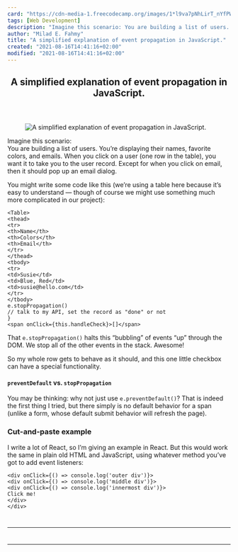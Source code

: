 ```yaml
---
card: "https://cdn-media-1.freecodecamp.org/images/1*l9va7pNhLirT_nYfPWFt6w.jpeg"
tags: [Web Development]
description: "Imagine this scenario: You are building a list of users. You’"
author: "Milad E. Fahmy"
title: "A simplified explanation of event propagation in JavaScript."
created: "2021-08-16T14:41:16+02:00"
modified: "2021-08-16T14:41:16+02:00"
---
```

<div class="site-wrapper">
<main id="site-main" class="site-main outer">
<div class="inner">
<article class="post-full post tag-web-development tag-tech tag-education tag-life-lessons tag-programming ">
<header class="post-full-header">
<h1 class="post-full-title">A simplified explanation of event propagation in JavaScript.</h1>
</header>
<figure class="post-full-image">
<picture>
<source media="(max-width: 700px)" sizes="1px" srcset="data:image/gif;base64,R0lGODlhAQABAIAAAAAAAP///yH5BAEAAAAALAAAAAABAAEAAAIBRAA7 1w">
<source media="(min-width: 701px)" sizes="(max-width: 800px) 400px,
(max-width: 1170px) 700px,
1400px" srcset="https://cdn-media-1.freecodecamp.org/images/1*l9va7pNhLirT_nYfPWFt6w.jpeg 300w,
https://cdn-media-1.freecodecamp.org/images/1*l9va7pNhLirT_nYfPWFt6w.jpeg 600w,
https://cdn-media-1.freecodecamp.org/images/1*l9va7pNhLirT_nYfPWFt6w.jpeg 1000w,
https://cdn-media-1.freecodecamp.org/images/1*l9va7pNhLirT_nYfPWFt6w.jpeg 2000w">
<img onerror="this.style.display='none'" src="https://cdn-media-1.freecodecamp.org/images/1*l9va7pNhLirT_nYfPWFt6w.jpeg" alt="A simplified explanation of event propagation in JavaScript.">
</picture>
</figure>
<section class="post-full-content">
<div class="post-content">
<p>Imagine this scenario: <br>You are building a list of users. You’re displaying their names, favorite colors, and emails. When you click on a user (one row in the table), you want it to take you to the user record. Except for when you click on email, then it should pop up an email dialog.</p><p>You might write some code like this (we’re using a table here because it’s easy to understand — though of course we might use something much more complicated in our project):</p><pre><code class="language-html">&lt;Table&gt;
&lt;thead&gt;
&lt;tr&gt;
&lt;th&gt;Name&lt;/th&gt;
&lt;th&gt;Colors&lt;/th&gt;
&lt;th&gt;Email&lt;/th&gt;
&lt;/tr&gt;
&lt;/thead&gt;
&lt;tbody&gt;
&lt;tr&gt;
&lt;td&gt;Susie&lt;/td&gt;
&lt;td&gt;Blue, Red&lt;/td&gt;
&lt;td&gt;susie@hello.com&lt;/td&gt;
&lt;/tr&gt;
&lt;/tbody&gt;
e.stopPropagation()
// talk to my API, set the record as "done" or not
}
&lt;span onClick={this.handleCheck}&gt;[]&lt;/span&gt;</code></pre><p>That <code>e.stopPropagation()</code> halts this “bubbling” of events “up” through the DOM. We stop all of the other events in the stack. Awesome!</p><p>So my whole row gets to behave as it should, and this one little checkbox can have a special functionality.</p><h4 id="preventdefault-vs-stoppropagation"><code>preventDefault</code> vs. <code>stopPropagation</code></h4><p>You may be thinking: why not just use <code>e.preventDefault()</code>? That is indeed the first thing I tried, but there simply is no default behavior for a span (unlike a form, whose default submit behavior will refresh the page).</p><h3 id="cut-and-paste-example">Cut-and-paste example</h3><p>I write a lot of React, so I’m giving an example in React. But this would work the same in plain old HTML and JavaScript, using whatever method you’ve got to add event listeners:</p><pre><code class="language-html">&lt;div onClick={() =&gt; console.log('outer div')}&gt;
&lt;div onClick={() =&gt; console.log('middle div')}&gt;
&lt;div onClick={() =&gt; console.log('innermost div')}&gt;
Click me!
&lt;/div&gt;
&lt;/div&gt;
</div>
<hr>
<hr>
</section>
</article>
</div>
</main>
</div>
<!-- Google Tag Manager (noscript) -->
<!-- End Google Tag Manager (noscript) -->
